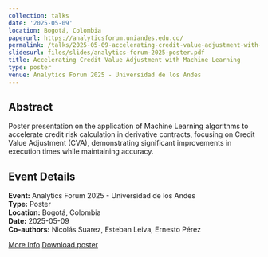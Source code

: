 ```yaml
---
collection: talks
date: '2025-05-09'
location: Bogotá, Colombia
paperurl: https://analyticsforum.uniandes.edu.co/
permalink: /talks/2025-05-09-accelerating-credit-value-adjustment-with-machine-learning
slidesurl: files/slides/analytics-forum-2025-poster.pdf
title: Accelerating Credit Value Adjustment with Machine Learning
type: poster
venue: Analytics Forum 2025 - Universidad de los Andes
---
```


## Abstract

Poster presentation on the application of Machine Learning algorithms to accelerate credit risk calculation in derivative contracts, focusing on Credit Value Adjustment (CVA), demonstrating significant improvements in execution times while maintaining accuracy.

## Event Details

**Event:** Analytics Forum 2025 - Universidad de los Andes  
**Type:** Poster  
**Location:** Bogotá, Colombia  
**Date:** 2025-05-09  
**Co-authors:** Nicolás Suarez, Esteban Leiva, Ernesto Pérez  

<div class='cv-download-buttons'>
<a href='https://analyticsforum.uniandes.edu.co/' class='cv-download-btn' target='_blank'><i class='fas fa-info-circle'></i> More Info</a>
<a href='files/slides/analytics-forum-2025-poster.pdf' class='cv-download-btn' target='_blank'><i class='fas fa-file-powerpoint'></i> Download poster</a>
</div>
